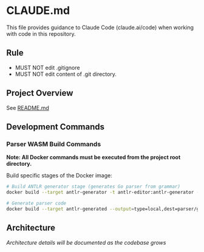 # CLAUDE.md

This file provides guidance to Claude Code (claude.ai/code) when working with code in this repository.

## Rule

- MUST NOT edit .gitignore
- MUST NOT edit content of .git directory.

## Project Overview

See [README.md](./README.md)

## Development Commands

### Parser WASM Build Commands

**Note: All Docker commands must be executed from the project root directory.**

Build specific stages of the Docker image:

```bash
# Build ANTLR generator stage (generates Go parser from grammar)
docker build --target antlr-generator -t antlr-editor:antlr-generator -f parser/Dockerfile .

# Generate parser code
docker build --target antlr-generated --output=type=local,dest=parser/gen/parser -f parser/Dockerfile .
```

## Architecture

*Architecture details will be documented as the codebase grows*